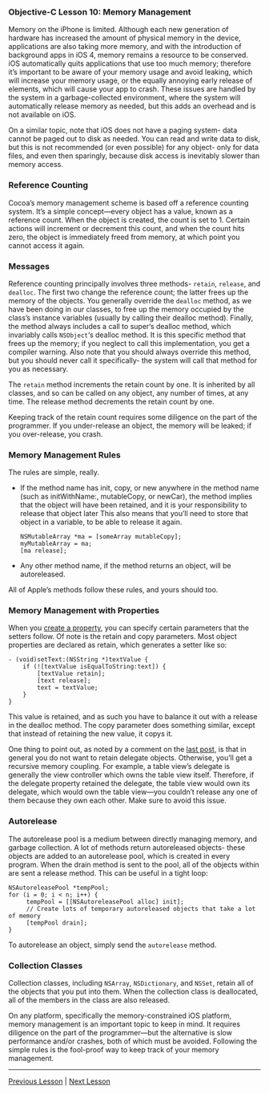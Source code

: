 ###  Objective-C Lesson 10: Memory Management

Memory on the iPhone is limited. Although each new generation of hardware has increased the amount of physical memory in the device, applications are also taking more memory, and with the introduction of background apps in iOS 4, memory remains a resource to be conserved. iOS automatically quits applications that use too much memory; therefore it’s important to be aware of your memory usage and avoid leaking, which will increase your memory usage, or the equally annoying early release of elements, which will cause your app to crash. These issues are handled by the system in a garbage-collected environment, where the system will automatically release memory as needed, but this adds an overhead and is not available on iOS.

On a similar topic, note that iOS does not have a paging system- data cannot be paged out to disk as needed. You can read and write data to disk, but this is not recommended (or even possible) for any object- only for data files, and even then sparingly, because disk access is inevitably slower than memory access.

### Reference Counting

Cocoa’s memory management scheme is based off a reference counting system. It’s a simple concept—every object has a value, known as a reference count. When the object is created, the count is set to 1. Certain actions will increment or decrement this count, and when the count hits zero, the object is immediately freed from memory, at which point you cannot access it again.

### Messages

Reference counting principally involves three methods- `retain`, `release`, and `dealloc`. The first two change the reference count; the latter frees up the memory of the objects. You generally override the `dealloc` method, as we have been doing in our classes, to free up the memory occupied by the class’s instance variables (usually by calling their dealloc method). Finally, the method always includes a call to super‘s dealloc method, which invariably calls `NSObject`‘s dealloc method. It is this specific method that frees up the memory; if you neglect to call this implementation, you get a compiler warning. Also note that you should always override this method, but you should never call it specifically- the system will call that method for you as necessary.

The `retain` method increments the retain count by one. It is inherited by all classes, and so can be called on any object, any number of times, at any time. The release method decrements the retain count by one.

Keeping track of the retain count requires some diligence on the part of the programmer. If you under-release an object, the memory will be leaked; if you over-release, you crash.

### Memory Management Rules

The rules are simple, really.

* If the method name has init, copy, or new anywhere in the method name (such as initWithName:, mutableCopy, or newCar), the method implies that the object will have been retained, and it is your responsibility to release that object later This also means that you’ll need to store that object in a variable, to be able to release it again.

    ```objc
    NSMutableArray *ma = [someArray mutableCopy];
    myMutableArray = ma; 
    [ma release];
    ```

* Any other method name, if the method returns an object, will be autoreleased.

All of Apple’s methods follow these rules, and yours should too.

### Memory Management with Properties

When you [create a property](59.md), you can specify certain parameters that the setters follow. Of note is the retain and copy parameters. Most object properties are declared as retain, which generates a setter like so:

```objc
- (void)setText:(NSString *)textValue {
    if (![textValue isEqualToString:text]) {
        [textValue retain];
        [text release];
        text = textValue;
    }
}
```

This value is retained, and as such you have to balance it out with a release in the dealloc method. The copy parameter does something similar, except that instead of retaining the new value, it copys it.

One thing to point out, as noted by a comment on the [last post](74.md), is that in general you do not want to retain delegate objects. Otherwise, you’ll get a recursive memory coupling. For example, a table view’s delegate is generally the view controller which owns the table view itself. Therefore, if the delegate property retained the delegate, the table view would own its delegate, which would own the table view—you couldn’t release any one of them because they own each other. Make sure to avoid this issue.

### Autorelease

The autorelease pool is a medium between directly managing memory, and garbage collection. A lot of methods return autoreleased objects- these objects are added to an autorelease pool, which is created in every program. When the drain method is sent to the pool, all of the objects within are sent a release method. This can be useful in a tight loop:

```objc
NSAutoreleasePool *tempPool;
for (i = 0; i < n; i++) {
     tempPool = [[NSAutoreleasePool alloc] init];
     // Create lots of temporary autoreleased objects that take a lot of memory
     [tempPool drain];
}
```

To autorelease an object, simply send the `autorelease` method.

### Collection Classes

Collection classes, including `NSArray`, `NSDictionary`, and `NSSet`, retain all of the objects that you put into them. When the collection class is deallocated, all of the members in the class are also released.

On any platform, specifically the memory-constrained iOS platform, memory management is an important topic to keep in mind. It requires diligence on the part of the programmer—but the alternative is slow performance and/or crashes, both of which must be avoided. Following the simple rules is the fool-proof way to keep track of your memory management.

---

[Previous Lesson](74.md) | [Next Lesson](76.md)
